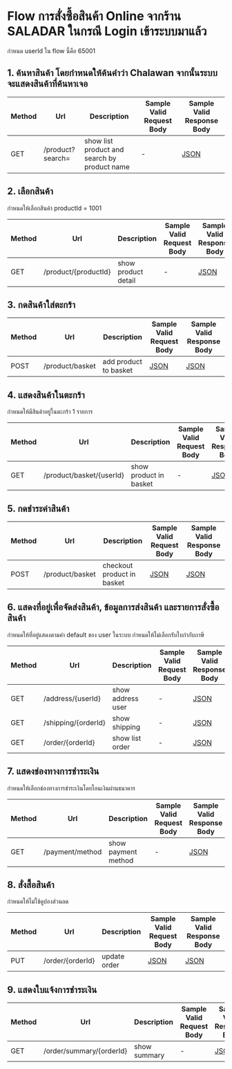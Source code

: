 # Flow การสั่งซื้อสินค้า Online จากร้าน SALADAR ในกรณี Login เข้าระบบมาแล้ว
กำหนด userId ใน flow นี้คือ 65001 

## 1. ค้นหาสินค้า โดยกำหนดให้ค้นคำว่า Chalawan จากนั้นระบบจะแสดงสินค้าที่ค้นหาเจอ
| Method | Url                      | Description                                  | Sample Valid Request Body                                                                                       | Sample Valid Response Body                                                                                       |
|--------|--------------------------|----------------------------------------------|-----------------------------------------------------------------------------------------------------------------|------------------------------------------------------------------------------------------------------------------|
| GET    | /product?search=         | show list product and search by product name | -                                                                                                               | [JSON](https://github.com/nightchao/assignment-java-boot-camp/wiki/JSON-Response-for-search-product)             |

## 2. เลือกสินค้า
กำหนดให้เลือกสินค้า productId = 1001

| Method | Url                      | Description                                  | Sample Valid Request Body                                                                                       | Sample Valid Response Body                                                                                       |
|--------|--------------------------|----------------------------------------------|-----------------------------------------------------------------------------------------------------------------|------------------------------------------------------------------------------------------------------------------|
| GET    | /product/{productId}     | show product detail                          | -                                                                                                               | [JSON](https://github.com/nightchao/assignment-java-boot-camp/wiki/JSON-Response-for-product-detail)             |

## 3. กดสินค้าใส่ตะกร้า
| Method | Url                      | Description                                  | Sample Valid Request Body                                                                                       | Sample Valid Response Body                                                                                       |
|--------|--------------------------|----------------------------------------------|-----------------------------------------------------------------------------------------------------------------|------------------------------------------------------------------------------------------------------------------|
| POST   | /product/basket          | add product to basket                        | [JSON](https://github.com/nightchao/assignment-java-boot-camp/wiki/JSON-Request-for-add-product-to-basket)      | [JSON](https://github.com/nightchao/assignment-java-boot-camp/wiki/JSON-Response-for-add-product-to-basket)      |

## 4. แสดงสินค้าในตะกร้า
กำหนดให้มีสินค้าอยู่ในตะกร้า 1 รายการ

| Method | Url                      | Description                                  | Sample Valid Request Body                                                                                       | Sample Valid Response Body                                                                                       |
|--------|--------------------------|----------------------------------------------|-----------------------------------------------------------------------------------------------------------------|------------------------------------------------------------------------------------------------------------------|
| GET    | /product/basket/{userId} | show product in basket                       | -                                                                                                               | [JSON](https://github.com/nightchao/assignment-java-boot-camp/wiki/JSON-Response-for-show-product-in-basket)     |

## 5. กดชำระค่าสินค้า
| Method | Url                      | Description                                  | Sample Valid Request Body                                                                                       | Sample Valid Response Body                                                                                       |
|--------|--------------------------|----------------------------------------------|-----------------------------------------------------------------------------------------------------------------|------------------------------------------------------------------------------------------------------------------|
| POST   | /product/basket          | checkout product in basket                   | [JSON](https://github.com/nightchao/assignment-java-boot-camp/wiki/JSON-Request-for-checkout-product-in-basket) | [JSON](https://github.com/nightchao/assignment-java-boot-camp/wiki/JSON-Response-for-checkout-product-in-basket) |

## 6. แสดงที่อยู่เพื่อจัดส่งสินค้า, ข้อมูลการส่งสินค้า และรายการสั่งซื้อสินค้า
กำหนดให้ที่อยู่แสดงตามค่า default ของ user ในระบบ
กำหนดให้ไม่เลือกรับใบกำกับภาษี

| Method | Url                      | Description                                  | Sample Valid Request Body                                                                                       | Sample Valid Response Body                                                                                       |
|--------|--------------------------|----------------------------------------------|-----------------------------------------------------------------------------------------------------------------|------------------------------------------------------------------------------------------------------------------|
| GET    | /address/{userId}        | show address user                            | -                                                                                                               | [JSON](https://github.com/nightchao/assignment-java-boot-camp/wiki/JSON-Request-for-show-address-user)           |
| GET    | /shipping/{orderId}      | show shipping                                | -                                                                                                               | [JSON](https://github.com/nightchao/assignment-java-boot-camp/wiki/JSON-Response-for-show-shipping)              |
| GET    | /order/{orderId}         | show list order                              | -                                                                                                               | [JSON](https://github.com/nightchao/assignment-java-boot-camp/wiki/JSON-Response-for-show-list-order)            |

## 7. แสดงช่องทางการชำระเงิน
กำหนดให้เลือกช่องทางการชำระเงินโดยโอนเงินผ่านธนาคาร

| Method | Url                      | Description                                  | Sample Valid Request Body                                                                                       | Sample Valid Response Body                                                                                       |
|--------|--------------------------|----------------------------------------------|-----------------------------------------------------------------------------------------------------------------|------------------------------------------------------------------------------------------------------------------|
| GET    | /payment/method          | show payment method                          | -                                                                                                               | [JSON](https://github.com/nightchao/assignment-java-boot-camp/wiki/JSON-Response-for-show-payment-method)        |

## 8. สั่งสื้อสินค้า
กำหนดให้ไม่ใช้คูปองส่วนลด

| Method | Url                      | Description                                  | Sample Valid Request Body                                                                                       | Sample Valid Response Body                                                                                       |
|--------|--------------------------|----------------------------------------------|-----------------------------------------------------------------------------------------------------------------|------------------------------------------------------------------------------------------------------------------|
| PUT    | /order/{orderId}         | update order                                 | [JSON](https://github.com/nightchao/assignment-java-boot-camp/wiki/JSON-Request-for-update-order)               | [JSON](https://github.com/nightchao/assignment-java-boot-camp/wiki/JSON-Response-for-update-order)               |

## 9. แสดงใบแจ้งการชำระเงิน
| Method | Url                      | Description                                  | Sample Valid Request Body                                                                                       | Sample Valid Response Body                                                                                       |
|--------|--------------------------|----------------------------------------------|-----------------------------------------------------------------------------------------------------------------|------------------------------------------------------------------------------------------------------------------|
| GET    | /order/summary/{orderId} | show summary                                 | -                                                                                                               | [JSON](https://github.com/nightchao/assignment-java-boot-camp/wiki/JSON-Response-for-show-summary)               |
